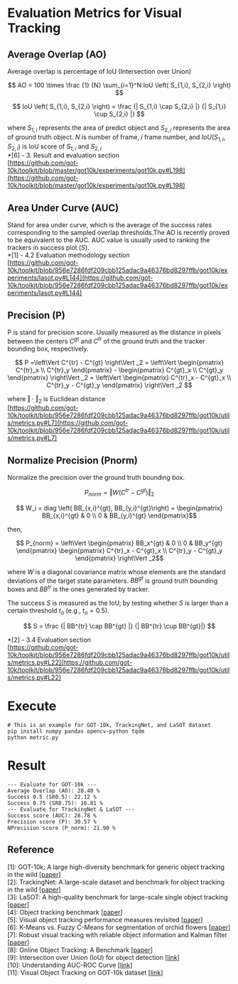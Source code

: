 # Evaluation Metrics for Visual Tracking

## Average Overlap (AO)
Average overlap is percentage of IoU (Intersection over Union)

$$ AO = 100 \times  \frac {1} {N} \sum_{i=1}^N IoU \left( S_{1,i}, S_{2,i} \right) $$

$$  IoU \left( S_{1,i}, S_{2,i} \right) = \frac {| S_{1,i} \cap S_{2,i} |} {| S_{1,i} \cup S_{2,i} |} $$

where $S_{1,i}$ represents the area of predict object and $S_{2,i}$ represents the area of ground truth object. $N$ is number of frame, $i$ frame number, and $IoU \left( S_{1,i}, S_{2,i} \right)$ is IoU score of $S_{1,i}$ and $S_{2,i}$  \
*[6] - 3. Result and evaluation section\
[https://github.com/got-10k/toolkit/blob/master/got10k/experiments/got10k.py#L198](https://github.com/got-10k/toolkit/blob/master/got10k/experiments/got10k.py#L198)
## Area Under Curve (AUC)
Stand for area under curve, which is the average of the success rates corresponding to the sampled overlap thresholds.The AO is recently proved to be equivalent to the AUC. AUC value is usually used to ranking the trackers in success plot $(S)$. \
*[1] - 4.2 Evaluation methodology section\
[https://github.com/got-10k/toolkit/blob/956e7286fdf209cbb125adac9a46376bd8297ffb/got10k/experiments/lasot.py#L144](https://github.com/got-10k/toolkit/blob/956e7286fdf209cbb125adac9a46376bd8297ffb/got10k/experiments/lasot.py#L144)

## Precision (P)
P is stand for precision score. Usually measured as the distance in pixels between the centers $C^{gt}$ and $C^{tr}$ of the ground truth and the tracker bounding box, respectively.

$$ P =\left\Vert C^{tr} - C^{gt} \right\Vert _2 = \left\Vert \begin{pmatrix} C^{tr}_x \\ 
C^{tr}_y 
\end{pmatrix} - 
\begin{pmatrix} C^{gt}_x \\ 
C^{gt}_y 
\end{pmatrix} \right\Vert _2 = \left\Vert \begin{pmatrix} C^{tr}_x - C^{gt}_x \\ 
C^{tr}_y - C^{gt}_y 
\end{pmatrix} \right\Vert _2 $$

where $\Vert \cdot \Vert _2$ is Euclidean distance\
[https://github.com/got-10k/toolkit/blob/956e7286fdf209cbb125adac9a46376bd8297ffb/got10k/utils/metrics.py#L7](https://github.com/got-10k/toolkit/blob/956e7286fdf209cbb125adac9a46376bd8297ffb/got10k/utils/metrics.py#L7)

## Normalize Precision (Pnorm)
Normalize the precision over the ground truth bounding box.

$$P_{norm} = \Vert W \left( C^{tr} - C^{gt} \right) \Vert_2$$

$$ W_i = diag \left( BB_{x,i}^{gt}, BB_{y,i}^{gt}\right) = \begin{pmatrix} BB_{x,i}^{gt} & 0 \\ 
0 & BB_{y,i}^{gt} 
\end{pmatrix}$$

then,

$$ P_{norm} = \left\Vert \begin{pmatrix} BB_x^{gt} & 0 \\ 
0 & BB_y^{gt} 
\end{pmatrix} \begin{pmatrix} C^{tr}_x - C^{gt}_x \\ 
C^{tr}_y - C^{gt}_y 
\end{pmatrix} \right\Vert _2$$

where $W$ is a diagonal covariance matrix whose elements are the standard deviations of the target state parameters. $BB^{gt}$ is ground truth bounding boxes and $BB^{tr}$ is the ones generated by tracker.

The success $S$ is measured as the IoU, by testing whether $S$ is larger than a certain threshold $t_o$ (e.g., $t_o=0.5$).

$$ S = \frac {| BB^{tr} \cap BB^{gt} |} {| BB^{tr} \cup BB^{gt}|} $$ 

*[2] - 3.4 Evaluation section\
[https://github.com/got-10k/toolkit/blob/956e7286fdf209cbb125adac9a46376bd8297ffb/got10k/utils/metrics.py#L22](https://github.com/got-10k/toolkit/blob/956e7286fdf209cbb125adac9a46376bd8297ffb/got10k/utils/metrics.py#L22)

# Execute
```
# This is an example for GOT-10k, TrackingNet, and LaSOT dataset
pip install numpy pandas opencv-python tqdm
python metric.py
```

# Result
```
--- Evaluate for GOT-10k ---
Average Overlap (AO): 28.40 %
Success 0.5 (SR0.5): 22.12 %
Success 0.75 (SR0.75): 16.81 %
--- Evaluate for TrackingNet & LaSOT ---
Success score (AUC): 28.78 %
Precision score (P): 30.57 %
NPrecision score (P_norm): 21.90 %
```

## Reference
[1]: GOT-10k: A large high-diversity benchmark for generic object tracking in the wild [[paper](https://arxiv.org/pdf/1810.11981.pdf)] \
[2]: TrackingNet: A large-scale dataset and benchmark for object tracking in the wild [[paper](https://arxiv.org/pdf/1803.10794.pdf)] \
[3]: LaSOT: A high-quality benchmark for large-scale single object tracking [[paper](https://arxiv.org/pdf/1809.07845v2.pdf)] \
[4]: Object tracking benchmark [[paper](https://faculty.ucmerced.edu/mhyang/papers/pami15_tracking_benchmark.pdf)] \
[5]: Visual object tracking performance measures revisited [[paper](https://arxiv.org/pdf/1502.05803.pdf)] \
[6]: K-Means vs. Fuzzy C-Means for segmentation of orchid flowers [[paper](https://www.researchgate.net/publication/311409493_K-Means_vs_Fuzzy_C-Means_for_Segmentation_of_Orchid_Flowers)] \
[7]: Robust visual tracking with reliable object information and Kalman filter [[paper](https://www.researchgate.net/publication/348859011_Robust_Visual_Tracking_with_Reliable_Object_Information_and_Kalman_Filter)] \
[8]: Online Object Tracking: A Benchmark [[paper](https://faculty.ucmerced.edu/mhyang/papers/cvpr13_benchmark.pdf)] \
[9]: Intersection over Union (IoU) for object detection [[link](https://pyimagesearch.com/2016/11/07/intersection-over-union-iou-for-object-detection/)] \
[10]: Understanding AUC-ROC Curve [[link](https://towardsdatascience.com/understanding-auc-roc-curve-68b2303cc9c5)] \
[11]: Visual Object Tracking on GOT-10k dataset [[link](https://paperswithcode.com/sota/visual-object-tracking-on-got-10k)] 
